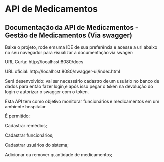 # API de Medicamentos

## Documentação da API de Medicamentos - Gestão de Medicamentos (Via swagger)

Baixe o projeto, rode em uma IDE de sua preferência e acesse a url abaixo no seu navegador
para visualizar a documentação via swager:
 
URL Curta:
http://localhost:8080/docs

URL oficial:
http://localhost:8080/swagger-ui/index.html

 
Será desenvolvido: vai ser necessário cadastro de um usuário no banco de dados para então fazer login,e após isso pegar o token na devolução do login e autorizar o swagger com o token.
 
Esta API tem como objetivo monitorar funcionários e medicamentos em um ambiente hospitalar.

É permitido:

Cadastrar remédios;

Cadastrar funcionários;

Cadastrar usuários do sistema;

Adicionar ou remover quantidade de medicamentos;